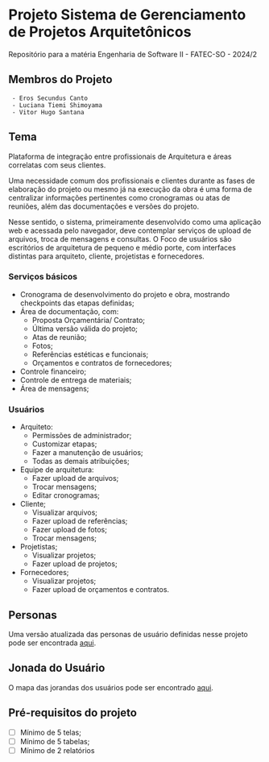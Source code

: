 # Projeto Sistema de Gerenciamento de Projetos Arquitetônicos
Repositório para a matéria Engenharia de Software II - FATEC-SO - 2024/2

## Membros do Projeto
```
 - Eros Secundus Canto
 - Luciana Tiemi Shimoyama
 - Vitor Hugo Santana
```

## Tema
Plataforma de integração entre profissionais de Arquitetura e áreas correlatas com seus clientes.

Uma necessidade comum dos profissionais e clientes durante as fases de elaboração do projeto ou mesmo já na execução da obra é uma forma de centralizar informações pertinentes como cronogramas ou atas de reuniões, além das documentações e versões do projeto.

Nesse sentido, o sistema, primeiramente desenvolvido como uma aplicação web e acessada pelo navegador, deve contemplar serviços de upload de arquivos, troca de mensagens e consultas.
O Foco de usuários são escritórios de arquitetura de pequeno e médio porte, com interfaces distintas para arquiteto, cliente, projetistas e fornecedores.

### Serviços básicos
 - Cronograma de desenvolvimento do projeto e obra, mostrando checkpoints das etapas definidas;
 - Área de documentação, com:
   - Proposta Orçamentária/ Contrato;
   - Última versão válida do projeto;
   - Atas de reunião;
   - Fotos;
   - Referências estéticas e funcionais;
   - Orçamentos e contratos de fornecedores;
 - Controle financeiro;
 - Controle de entrega de materiais;
 - Área de mensagens;

### Usuários
 - Arquiteto:
   - Permissões de administrador;
   - Customizar etapas;
   - Fazer a manutenção de usuários;
   - Todas as demais atribuições;
 - Equipe de arquitetura:
   - Fazer upload de arquivos;
   - Trocar mensagens;
   - Editar cronogramas;
 - Cliente;
   - Visualizar arquivos;
   - Fazer upload de referências;
   - Fazer upload de fotos;
   - Trocar mensagens;
 - Projetistas;
   - Visualizar projetos;
   - Fazer upload de projetos;
 - Fornecedores;
   - Visualizar projetos;
   - Fazer upload de orçamentos e contratos.

## Personas
Uma versão atualizada das personas de usuário definidas nesse projeto pode ser encontrada [aqui](https://docs.google.com/presentation/d/1sRGfyo2ZArxzj43Udp9Zo00W071zYn_h9YVnvCeJRuI/edit?usp=sharing).

## Jonada do Usuário
O mapa das jorandas dos usuários pode ser encontrado [aqui](https://docs.google.com/spreadsheets/d/1949en0Z9xyyAUvHKAskodha9thMEoVzjzTD_Y0P2tUw/edit?usp=sharing).

## Pré-requisitos do projeto
 - [ ] Mínimo de 5 telas;
 - [ ] Mínimo de 5 tabelas;
 - [ ] Mínimo de 2 relatórios
